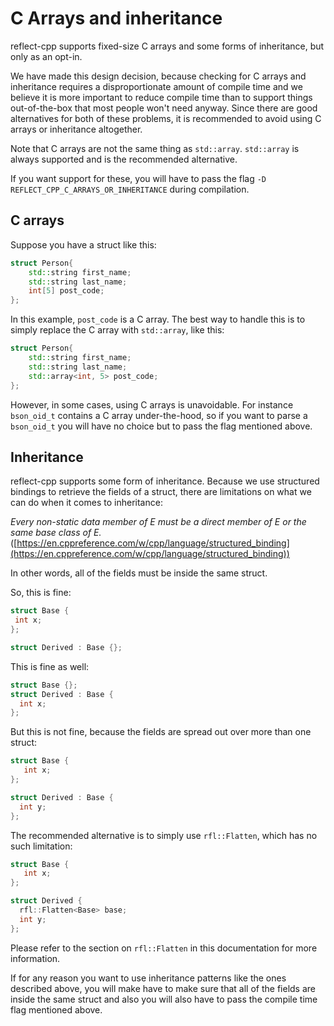 # C Arrays and inheritance 

reflect-cpp supports fixed-size C arrays and some forms of inheritance, but only as an opt-in.

We have made this design decision, because checking for C arrays and inheritance 
requires a disproportionate amount of compile time and we believe it is
more important to reduce compile time than to support things out-of-the-box
that most people won't need anyway. Since there are good alternatives for 
both of these problems, it is recommended to avoid using C arrays or 
inheritance altogether.

Note that C arrays are not the same thing as `std::array`. `std::array` is always
supported and is the recommended alternative.

If you want support for these, you will have to pass the flag `-D REFLECT_CPP_C_ARRAYS_OR_INHERITANCE`
during compilation.

## C arrays

Suppose you have a struct like this:

```cpp
struct Person{
    std::string first_name;  
    std::string last_name; 
    int[5] post_code;
};
```

In this example, `post_code` is a C array. The best way to handle this
is to simply replace the C array with `std::array`, like this:

```cpp
struct Person{
    std::string first_name;  
    std::string last_name; 
    std::array<int, 5> post_code;
};
```

However, in some cases, using C arrays is unavoidable. For instance `bson_oid_t` contains
a C array under-the-hood, so if you want to parse a `bson_oid_t` you will have
no choice but to pass the flag mentioned above.

## Inheritance

reflect-cpp supports some form of inheritance. Because we use structured bindings to
retrieve the fields of a struct, there are limitations on what we can do when it comes
to inheritance:

*Every non-static data member of E must be a direct member of E or the same base class of E.* 
([https://en.cppreference.com/w/cpp/language/structured_binding](https://en.cppreference.com/w/cpp/language/structured_binding))

In other words, all of the fields must be inside the same struct.

So, this is fine:

```cpp
struct Base {
 int x;
};

struct Derived : Base {};
```

This is fine as well:

```cpp
struct Base {};
struct Derived : Base {
  int x;
};
```

But this is not fine, because the fields
are spread out over more than one struct:

```cpp
struct Base {
   int x;
};

struct Derived : Base {
  int y;
};
```

The recommended alternative is to simply use `rfl::Flatten`, which
has no such limitation:

```cpp
struct Base {
   int x;
};

struct Derived {
  rfl::Flatten<Base> base; 
  int y;
};
```

Please refer to the section on `rfl::Flatten` in this documentation for
more information.

If for any reason you want to use inheritance patterns like the ones
described above, you will make have to make sure that all of the fields
are inside the same struct and also you will also have to pass the 
compile time flag mentioned above.
